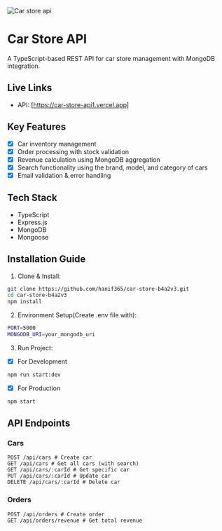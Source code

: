 ![Car store api](https://github.com/user-attachments/assets/f1688007-9a93-4ba6-8d24-d3bfa8ac9fb4)

# Car Store API

A TypeScript-based REST API for car store management with MongoDB integration.

## Live Links
- API: [https://car-store-api1.vercel.app]

## Key Features
- [x] Car inventory management
- [x] Order processing with stock validation
- [x] Revenue calculation using MongoDB aggregation
- [x] Search functionality using the brand, model, and category of cars
- [x] Email validation & error handling

## Tech Stack
- TypeScript
- Express.js
- MongoDB
- Mongoose

## Installation Guide

1. Clone & Install:
   
```bash
git clone https://github.com/hanif365/car-store-b4a2v3.git
cd car-store-b4a2v3
npm install
```

2. Environment Setup(Create .env file with):

```bash
PORT=5000
MONGODB_URI=your_mongodb_uri
```

3. Run Project:

 - [x] For Development
 ```bash
 npm run start:dev
 ```
 - [x] For Production
 ```bash
 npm start
 ```

## API Endpoints

### Cars

```plaintext
POST /api/cars # Create car
GET /api/cars # Get all cars (with search)
GET /api/cars/:carId # Get specific car
PUT /api/cars/:carId # Update car
DELETE /api/cars/:carId # Delete car
```

### Orders

```plaintext
POST /api/orders # Create order
GET /api/orders/revenue # Get total revenue
```


   


